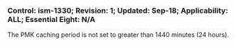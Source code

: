 ### Control: ism-1330; Revision: 1; Updated: Sep-18; Applicability: ALL; Essential Eight: N/A
<p>The PMK caching period is not set to greater than 1440 minutes (24 hours).</p>